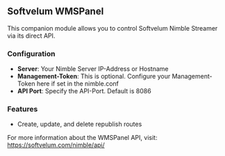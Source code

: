 ## Softvelum WMSPanel

This companion module allows you to control Softvelum Nimble Streamer via its direct API.

### Configuration

- **Server**: Your Nimble Server IP-Address or Hostname
- **Management-Token**: This is optional. Configure your Management-Token here if set in the nimble.conf  
- **API Port**: Specify the API-Port. Default is 8086

### Features

- Create, update, and delete republish routes

For more information about the WMSPanel API, visit: https://softvelum.com/nimble/api/

